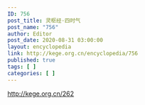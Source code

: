 ```yaml
---
ID: 756
post_title: 灵枢经·四时气
post_name: "756"
author: Editor
post_date: 2020-08-31 03:00:00
layout: encyclopedia
link: http://kege.org.cn/encyclopedia/756
published: true
tags: [ ]
categories: [ ]
---
```

http://kege.org.cn/262